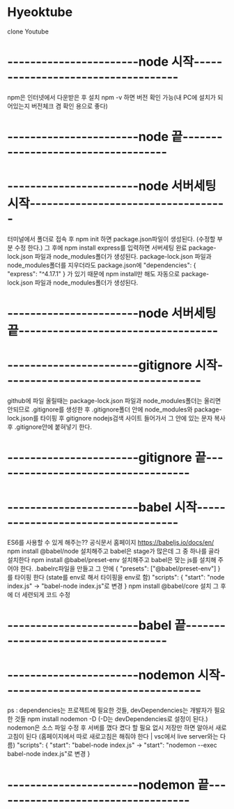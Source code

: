 # Hyeoktube

clone Youtube

# -----------------------node 시작-----------------------------------

npm은 인터넷에서 다운받은 후 설치
npm -v 하면 버전 확인 가능(내 PC에 설치가 되어있는지 버전체크 겸 확인 용으로 좋다)

# -----------------------node 끝-----------------------------------

# -----------------------node 서버세팅 시작-----------------------------------

터미널에서 폴더로 접속 후 npm init 하면 package.json파일이 생성된다. (수정할 부분 수정 한다.)
그 후에 npm install express를 입력하면 서버세팅 완료
package-lock.json 파일과 node_modules폴더가 생성된다.
package-lock.json 파일과 node_modules폴더를 지우더라도
package.json에 "dependencies": {
"express": "^4.17.1"
}
가 있기 때문에 npm install만 해도 자동으로 package-lock.json 파일과 node_modules폴더가 생성된다.

# -----------------------node 서버세팅 끝-----------------------------------

# -----------------------gitignore 시작-----------------------------------

github에 파일 올릴때는 package-lock.json 파일과 node_modules폴더는 올리면 안되므로 .gitignore를 생성한 후
.gitignore폴더 안에 node_modules와 package-lock.json를 타이핑 후 gitignore nodejs검색 사이트 들어가서 그 안에 있는
문자 복사후 .gitignore안에 붙혀넣기 한다.

# -----------------------gitignore 끝-----------------------------------

# -----------------------babel 시작-----------------------------------

ES6를 사용할 수 있게 해주는?? 공식문서 홈페이지 https://babeljs.io/docs/en/
npm install @babel/node 설치해주고 babel은 stage가 많은데 그 중 하나를 골라 설치한다
npm install @babel/preset-env 설치해주고
babel은 맞는 js를 설치해 주어야 한다.
.babelrc파일을 만들고 그 안에 {
"presets": ["@babel/preset-env"]
}
를 타이핑 한다 (state를 env로 해서 타이핑을 env로 함)
"scripts": {
"start": "node index.js" -> "babel-node index.js"로 변경
}
npm install @babel/core 설치
그 후에 더 세련되게 코드 수정

# -----------------------babel 끝-----------------------------------

# -----------------------nodemon 시작-----------------------------------

ps : dependencies는 프로젝트에 필요한 것들, devDependencies는 개발자가 필요한 것들
npm install nodemon -D (-D는 devDependencies로 설정이 된다.)
nodemon은 소스 파일 수정 후 서버를 꼈다 켰다 할 필요 없시 저장만 하면 알아서 새로고침이 된다
(홈페이지에서 따로 새로고침은 해줘야 한다 | vsc에서 live server와는 다름)
"scripts": {
"start": "babel-node index.js" -> "start": "nodemon --exec babel-node index.js"로 변경
}

# -----------------------nodemon 끝-----------------------------------
